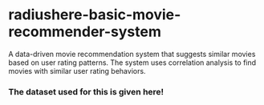 # radiushere-basic-movie-recommender-system
A data-driven movie recommendation system that suggests similar movies based on user rating patterns. The system uses correlation analysis to find movies with similar user rating behaviors.

<h3>The dataset used for this is given <a src="https://grouplens.org/datasets/movielens/latest/">here!</a></h3> 
